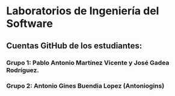 # Laboratorios de Ingeniería del Software
## Cuentas GitHub de los estudiantes:
### Grupo 1: Pablo Antonio Martínez Vicente y José Gadea Rodríguez.
### Grupo 2: Antonio Gines Buendia Lopez (Antoniogins)
